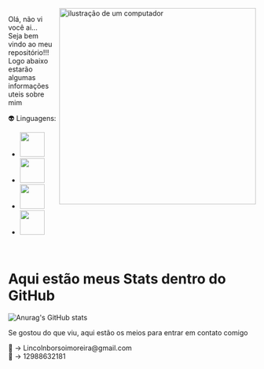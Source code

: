 <img src="https://cdn.picrew.me/shareImg/org/202409/41153_8ZGP5jmp.png" alt="ilustração de um computador" min-width="400px" max-width="400px" width="400px" align="right">


<p align="left"> 
  Olá, não vi você ai...<br>
  Seja bem vindo ao meu repositório!!!<br>
  Logo abaixo estarão algumas informações uteis sobre mim
</p>
  <p align="left">
   👽 Linguagens: <ul>
      <li>  
        <img src="https://cdn.jsdelivr.net/gh/devicons/devicon@latest/icons/python/python-original.svg" width="50px"/>
      </li>
      <li>
        <img src="https://cdn.jsdelivr.net/gh/devicons/devicon@latest/icons/javascript/javascript-plain.svg" width="50px" />
      </li>
      <li>
        <img src="https://cdn.jsdelivr.net/gh/devicons/devicon@latest/icons/postgresql/postgresql-original.svg" width="50px" />
      </li>
      <li>
        <img src="https://cdn.jsdelivr.net/gh/devicons/devicon@latest/icons/php/php-original.svg" width="50px" />
      </li>
   </ul>
</p>
<br>
<h1>Aqui estão meus Stats dentro do GitHub </h1>

  ![Anurag's GitHub stats](https://github-readme-stats.vercel.app/api?username=Dollar2006&show_icons=true&theme=ambient_gradient)
<p align="left">
  Se gostou do que viu, aqui estão os meios para entrar em contato comigo
</p>

<p align="left">
  📑 -> Lincolnborsoimoreira@gmail.com <br>
  📱 -> 12988632181
</p>

